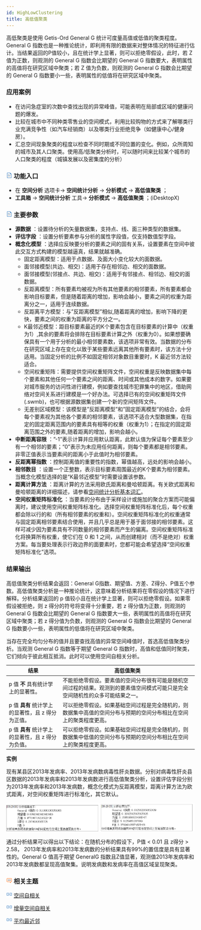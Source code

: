 ```yaml
---
id: HighLowClustering
title: 高低值聚类
---
```

高低聚类是使用 Getis-Ord General G 统计可度量高值或低值的聚类程度。General G 指数也是一种推论统计，即利用有限的数据来对整体情况的特征进行估计。当结果返回的P值较小，且在统计学上显著，则可以拒绝零假设，此时，若 Z 值为正数，则观测的 General G 指数会比期望的 General G 指数要大，表明属性的高值将在研究区域中聚类；若 Z 值为负数，则观测的 General G 指数会比期望的 General G 指数要小一些，表明属性的低值将在研究区域中聚类。

### 应用案例

  * 在访问急症室的次数中查找出现的异常峰值，可能表明在局部或区域的健康问题的爆发。 
  * 比较在城市中不同种类零售业的空间模式，利用比较购物的方式来了解哪类行业充满竞争性（如汽车经销商）以及哪类行业拒绝竞争（如健康中心/健身房）。 
  * 汇总空间现象聚类的程度以检查不同时期或不同位置的变化。例如，众所周知的城市及其人口聚类。使用高/低聚类分析时，可以随时间来比较某个城市的人口聚类的程度（城镇发展以及密集度的分析）

### ![](../../img/read.gif) 功能入口

  * 在 **空间分析** 选项卡-> **空间统计分析** -> **分析模式** -> **高低值聚类** ；
  * **工具箱** -> **空间统计分析** 工具-> **分析模式** -> **高低值聚类** ；(iDesktopX)

### ![](../../img/read.gif) 主要参数

  * **源数据** ：设置待分析的矢量数据集，支持点、线、面三种类型的数据集。
  * **评估字段** ：设置分析要素参与分析的属性字段值，仅支持数值型字段。
  * **概念化模型** ：选择应反映要分析的要素之间的固有关系，设置要素在空间中彼此交互方式构建的模型越逼真，结果就越准确。 
    * 固定距离模型：适用于点数据、及面大小变化较大的面数据。
    * 面邻接模型(共边、相交)：适用于存在相邻边、相交的面数据。
    * 面邻接模型(邻接点、共边、相交)：适用于有邻接点、相邻边、相交的面数据。
    * 反距离模型：所有要素均被视为所有其他要素的相邻要素，所有要素都会影响目标要素，但是随着距离的增加，影响会越小，要素之间的权重为距离分之一，适用于连续数据。
    * 反距离平方模型：与”反距离模型”相似,随着距离的增加，影响下降的更快，要素之间的权重为距离的平方分之一。
    * K最邻近模型：距目标要素最近的K个要素包含在目标要素的计算中（权重为1）,其余的要素将会排除在目标要素计算之外（权重为0）。如果想要确保具有一个用于分析的最小相邻要素数，该选项非常有效。当数据的分布在研究区域上存在变化以致于某些要素远离其他所有要素时，该方法十分适用。当固定分析的比例不如固定相邻对象数目重要时，K 最近邻方法较适合。
    * 空间权重矩阵：需要提供空间权重矩阵文件，空间权重是反映数据集中每个要素和其他任何一个要素之间的距离、时间或其他成本的数字。如果要对城市服务的访问性进行建模，例如要查找城市犯罪集中的地区，借助网络对空间关系进行建模是一个好办法。可选择已有的空间权重矩阵文件 (.swmb)，也可根据源数据集创建一个新的空间矩阵文件。
    * 无差别区域模型：该模型是”反距离模型”和”固定距离模型”的结合，会将每个要素视为其他各个要素的相邻要素，该选项不适合大型数据集，在指定的固定距离范围内的要素具有相等的权重（权重为1）；在指定的固定距离范围之外的要素,随着距离的增加，影响会越小。
  * **中断距离容限** ：”-1”表示计算并应用默认距离，此默认值为保证每个要素至少有一个相邻的要素；“0”表示为未应用任何距离，则每个要素都是相邻要素。非零正值表示当要素间的距离小于此值时为相邻要素。
  * **反距离幂指数** ：控制距离值的重要性的指数，幂值越高，远处的影响会越小。
  * **相邻数目** ：设置一个正整数，表示目标要素周围最近的K个要素为相邻要素。当概念化模型选择的是“K最邻近模型”时需要设置该参数。
  * **距离计算方法** ：距离计算的方法采用欧氏距离和曼哈顿距离。有关欧式距离和曼哈顿距离的详细描述，请参看[空间统计分析基本词汇](BasicVocabulary)。
  * **空间权重矩阵标准化** ：当要素的分布由于采样设计或施加的聚合方案而可能偏离时，建议使用空间权重矩阵标准化。选择空间权重矩阵标准化后，每个权重都会除以行的和（所有相邻要素的权重和）。空间权重矩阵标准化的权重通常与固定距离相邻要素结合使用，并且几乎总是用于基于面邻接的相邻要素。这样可减少因为要素具有不同数量的相邻要素而产生的偏离。空间权重矩阵标准化将换算所有权重，使它们在 0 和 1 之间，从而创建相对（而不是绝对）权重方案。每当要处理表示行政边界的面要素时，您都可能会希望选择“空间权重矩阵标准化”选项。

### 结果输出

高低值聚类分析结果会返回：General G指数、期望值、方差、Z得分、P值五个参数。高低值聚类分析是一种推论统计，这意味着分析结果将在零假设的情况下进行解释。分析结果返回的 p 值较小且在统计学上显著，则可以拒绝零假设。如果零假设被拒绝，则 z 得分的符号将变得十分重要，若 z 得分值为正数，则观测的 General G
指数会比期望的 General G 指数要大一些，表明属性的高值将在研究区域中聚类；若 z 得分值为负数，则观测的 General G 指数会比期望的 General G 指数要小一些，表明属性的低值将在研究区域中聚类。

当存在完全均匀分布的值并且要查找高值的异常空间峰值时，首选高低值聚类分析。当观测 General G 指数等于期望 General G 指数时，高值和低值同时聚类，它们倾向于彼此相互抵消。此时可以使用空间自相关分析。

结果 | 高低值聚类  
---|---  
p 值 **不** 具有统计学上的显著性。 | 不能拒绝零假设。要素值的空间分布很有可能是随机空间过程的结果。观测到的要素值空间模式可能只是完全空间随机性的众多可能结果之一。 |  
p 值 **具有** 统计学上的显著性，且 z 得分为正值。 | 可以拒绝零假设。如果基础空间过程是完全随机的，则数据集中高值的空间分布与预期的空间分布相比在空间上的聚类程度更高。  
p 值 **具有** 统计学上的显著性，且 z 得分为负值。 | 可以拒绝零假设。如果基础空间过程是完全随机的，则数据集中低值的空间分布与预期的空间分布相比在空间上的聚类程度更高。  
  
**实例** 

现有某县区2013年发病率、2013年发病数病毒性肝炎数据。分别对病毒性肝炎县区数据的2013年发病率和2013年发病数进行高低值聚类分析，设置评估字段分别为2013年发病率和2013年发病数，概念化模式为反距离模型，距离计算方法为欧式距离，对空间权重矩阵进行标准化，其它默认。

![](img/HighOrLowClusteringResult.png)

通过分析结果可以得出以下结论：在随机分布的假设下，P值 < 0.01 且 z得分 > 2.58， 2013年发病率和2013年发病数的分析结果具有99%的置信度是具有显著性的。General G 值高于期望 GeneralG
指数且Z值显著，观测值2013年发病率和2013年发病数都呈现高值聚集。说明发病数和发病率在高值区域呈现聚类。

### ![](img/seealso.png) 相关主题

![](img/smalltitle.png) [空间自相关](SpatialAutocorrelation)

![](img/smalltitle.png) [增量空间自相关](IncrementalSpatialAutocorrelation)

![](img/smalltitle.png) [平均最近邻](AverageNearestNeighbor)

